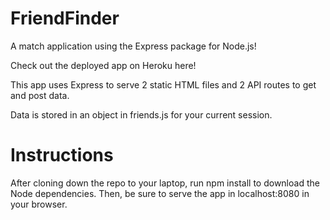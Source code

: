 # FriendFinder

A match application using the Express package for Node.js!

Check out the deployed app on Heroku here!

This app uses Express to serve 2 static HTML files and 2 API routes to get and post data.

Data is stored in an object in friends.js for your current session.

# Instructions

After cloning down the repo to your laptop, run npm install to download the Node dependencies. Then, be sure to serve the app in localhost:8080 in your browser.
